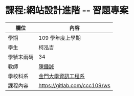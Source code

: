 # 課程:網站設計進階 -- 習題專案

欄位 | 內容
-----|--------
學期 | 109 學年度上學期
學生 | 柯泓吉
學號末兩碼 | 34
教師 | [陳鍾誠](https://www.nqu.edu.tw/educsie/index.php?act=blog&code=list&ids=4)
學校科系 | [金門大學資訊工程系](https://www.nqu.edu.tw/educsie/index.php)
課程內容 | https://gitlab.com/ccc109/ws

